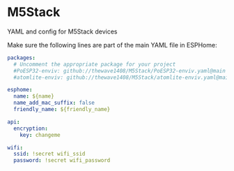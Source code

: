# M5Stack
YAML and config for M5Stack devices


Make sure the following lines are part of the main YAML file in ESPHome:

```yaml
packages:
  # Uncomment the appropriate package for your project
  #PoESP32-enviv: github://thewave1408/M5Stack/PoESP32-enviv.yaml@main
  #atomlite-enviv: github://thewave1408/M5Stack/atomlite-enviv.yaml@main

esphome:
  name: ${name}
  name_add_mac_suffix: false
  friendly_name: ${friendly_name}

api:
  encryption:
    key: changeme

wifi:
  ssid: !secret wifi_ssid
  password: !secret wifi_password

```
